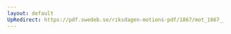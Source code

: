 ```yaml
---
layout: default
UpRedirect: https://pdf.swedeb.se/riksdagen-motions-pdf/1867/mot_1867__fk__00007/mot_1867__fk__00007_001.pdf
---
```

